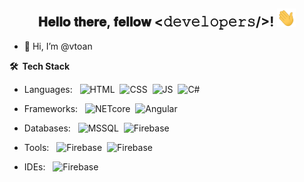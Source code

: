 <div align="center">
<h2> 𝐇𝐞𝐥𝐥𝐨 𝐭𝐡𝐞𝐫𝐞, 𝐟𝐞𝐥𝐥𝐨𝐰 <𝚍𝚎𝚟𝚎𝚕𝚘𝚙𝚎𝚛𝚜/>! <img src="https://github.com/ABSphreak/ABSphreak/blob/master/gifs/Hi.gif" width="30px"></h2>
</div>

- 👋 Hi, I’m @vtoan

**🛠 &nbsp;Tech Stack**

- Languages: &nbsp;
![HTML](https://img.shields.io/badge/-Html5-05122A?style=flat&logo=html5&color=white&logoColor=white&labelColor=E34F26)&nbsp;
![CSS](https://img.shields.io/badge/-Css3-05122A?style=flat&logo=css3&color=white&logoColor=white&labelColor=1572B6)&nbsp;
![JS](https://img.shields.io/badge/-Javascript-05122A?style=flat&logo=javascript&color=white&logoColor=white&labelColor=F7DF1E)&nbsp;
![C#](https://img.shields.io/badge/-C%20Sharp-05122A?style=flat&logo=c%20sharp&labelColor=239120&color=white)&nbsp;

- Frameworks: &nbsp;
![NETcore](https://img.shields.io/badge/-NET%20Core-05122A?style=flat&logo=.net&color=white&logoColor=white&labelColor=512BD4)&nbsp;
![Angular](https://img.shields.io/badge/-Angular-05122A?style=flat&logo=angular&color=white&logoColor=white&labelColor=DD0031)&nbsp;

- Databases:  &nbsp;
![MSSQL](https://img.shields.io/badge/-MSSQL%20Server-05122A?style=flat&logo=microsoft%20sql%20server&color=white&logoColor=white&labelColor=CC2927)&nbsp;
![Firebase](https://img.shields.io/badge/-Firebase-05122A?style=flat&logo=firebase&color=white&logoColor=white&labelColor=FFCA28)&nbsp;

 
 - Tools:  &nbsp;
![Firebase](https://img.shields.io/badge/-Git-05122A?style=flat&logo=git&color=white&logoColor=white&labelColor=F05032)&nbsp;
![Firebase](https://img.shields.io/badge/-Docker-05122A?style=flat&logo=docker&color=white&logoColor=white&labelColor=2496ED)&nbsp;

- IDEs: &nbsp;
![Firebase](https://img.shields.io/badge/-VS%20Code-05122A?style=flat&logo=visual%20studio%20code&color=white&logoColor=white&labelColor=007ACC)&nbsp;

